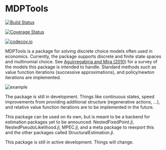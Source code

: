 # MDPTools

[![Build Status](https://travis-ci.org/pkofod/MDPTools.jl.svg?branch=master)](https://travis-ci.org/pkofod/MDPTools.jl)

[![Coverage Status](https://coveralls.io/repos/pkofod/MDPTools.jl/badge.svg?branch=master&service=github)](https://coveralls.io/github/pkofod/MDPTools.jl?branch=master)

[![codecov.io](http://codecov.io/github/pkofod/MDPTools.jl/coverage.svg?branch=master)](http://codecov.io/github/pkofod/MDPTools.jl?branch=master)

MDPTools is a package for solving discrete choice models often used in
economics. Currently, the package supports discrete and finite state spaces and
multinomial choice. See [Aguirregabiria and Mira (2010)](http://www.sciencedirect.com/science/article/pii/S0304407609001985)
for a survey of the models this package is intended to handle. Standard methods
such as value function iterations (successive approximations), and policy/newton
iterations are implemented.

![example](https://cloud.githubusercontent.com/assets/8431156/20754243/5360d216-b70a-11e6-906d-9eab9ed04d22.png)

The package is still in development. Things like continuous states, speed improvements
from providing additional structure (regenerative actions, ...), and relative value function
iterations are to be implemented in the future.

This package can be used on its own, but is meant to be a backend for estimation
packages yet to be announced: NestedFixedPoint.jl, NestedPseudoLikelihood.jl, MPEC.jl,
and a meta package to reexport this and the other packages called StructuralEstimation.jl.

This package is still in active development. Things will change.
